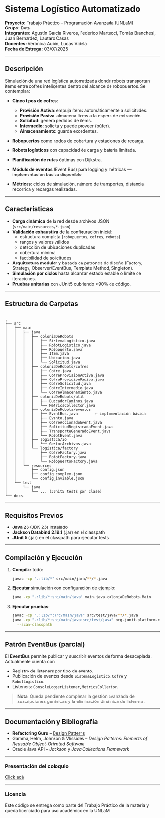 # Sistema Logístico Automatizado

**Proyecto:** Trabajo Práctico – Programación Avanzada (UNLaM)  
**Grupo:** Beta  
**Integrantes:** Agustín García Riveros, Federico Martucci, Tomás Branchesi, Juan Bernardez, Lautaro Casas  
**Docentes:** Verónica Aubin, Lucas Videla  
**Fecha de Entrega:** 03/07/2025  

---

## Descripción

Simulación de una red logística automatizada donde robots transportan ítems entre cofres inteligentes dentro del alcance de robopuertos. Se contemplan:

- **Cinco tipos de cofres**:  
  - **Provisión Activa**: empuja ítems automáticamente a solicitudes.  
  - **Provisión Pasiva**: almacena ítems a la espera de extracción.  
  - **Solicitud**: genera pedidos de ítems.  
  - **Intermedio**: solicita y puede proveer (búfer).  
  - **Almacenamiento**: guarda excedentes.  

- **Robopuertos** como nodos de cobertura y estaciones de recarga.  
- **Robots logísticos** con capacidad de carga y batería limitada.  
- **Planificación de rutas** óptimas con Dijkstra.  
- **Módulo de eventos** (Event Bus) para logging y métricas — implementación básica disponible.  
- **Métricas**: ciclos de simulación, número de transportes, distancia recorrida y recargas realizadas.

---

## Características

- **Carga dinámica** de la red desde archivos JSON (`src/main/resources/*.json`)  
- **Validación exhaustiva** de la configuración inicial:  
  - estructura completa (`robopuertos`, `cofres`, `robots`)  
  - rangos y valores válidos  
  - detección de ubicaciones duplicadas  
  - cobertura mínima  
  - factibilidad de solicitudes  
- **Arquitectura modular** y basada en patrones de diseño (Factory, Strategy, Observer/EventBus, Template Method, Singleton).  
- **Simulación por ciclos** hasta alcanzar estado estable o límite de iteraciones.  
- **Pruebas unitarias** con JUnit5 cubriendo >90% de código.  

---

## Estructura de Carpetas

```

.
├── src
│   ├── main
│   │   ├── java
│   │   │   ├── coloniaDeRobots
│   │   │   │   ├── SistemaLogistico.java
│   │   │   │   ├── RobotLogistico.java
│   │   │   │   ├── Robopuerto.java
│   │   │   │   ├── Item.java
│   │   │   │   ├── Ubicacion.java
│   │   │   │   └── Solicitud.java
│   │   │   ├── coloniaDeRobots/cofres
│   │   │   │   ├── Cofre.java
│   │   │   │   ├── CofreProvisionActiva.java
│   │   │   │   ├── CofreProvisionPasiva.java
│   │   │   │   ├── CofreSolicitud.java
│   │   │   │   ├── CofreIntermedio.java
│   │   │   │   └── CofreAlmacenamiento.java
│   │   │   ├── coloniaDeRobots/util
│   │   │   │   ├── BuscadorCaminos.java
│   │   │   │   └── MetricsCollector.java
│   │   │   ├── coloniaDeRobots/eventos
│   │   │   │   ├── EventBus.java        ← implementación básica
│   │   │   │   ├── Evento.java
│   │   │   │   ├── CofreAccionadoEvent.java
│   │   │   │   ├── SolicitudRegistradaEvent.java
│   │   │   │   ├── TransporteGeneradoEvent.java
│   │   │   │   └── RobotEvent.java
│   │   │   ├── logistica/io
│   │   │   │   └── GestorArchivos.java
│   │   │   └── logistica/factory
│   │   │       ├── CofreFactory.java
│   │   │       ├── RobotFactory.java
│   │   │       └── RobopuertoFactory.java
│   │   └── resources
│   │       ├── config.json
│   │       ├── config_complex.json
│   │       └── config_inviable.json
│   └── test
│       └── java
│           └── ... (JUnit5 tests por clase)
└── docs

````

---

## Requisitos Previos

- **Java 23** (JDK 23) instalado  
- **Jackson Databind 2.19.1** (.jar) en el classpath  
- **JUnit 5** (.jar) en el classpath para ejecutar tests  

---

## Compilación y Ejecución

1. **Compilar** todo:
   ```bash
   javac -cp ".:lib/*" src/main/java/**/*.java

2. **Ejecutar** simulación con configuración de ejemplo:

   ```bash
   java -cp ".:lib/*:src/main/java" main.java.coloniaDeRobots.Main
   ```

3. **Ejecutar pruebas**:

   ```bash
   javac -cp ".:lib/*:src/main/java" src/test/java/**/*.java
   java -cp ".:lib/*:src/main/java:src/test/java" org.junit.platform.console.ConsoleLauncher \
     --scan-classpath
   ```

---

## Patrón EventBus (parcial)

El **EventBus** permite publicar y suscribir eventos de forma desacoplada. Actualmente cuenta con:

* Registro de listeners por tipo de evento.
* Publicación de eventos desde `SistemaLogistico`, `Cofre` y `RobotLogistico`.
* Listeners: `ConsoleLoggerListener`, `MetricsCollector`.

> **Nota:** Queda pendiente completar la gestión avanzada de suscripciones genéricas y la eliminación dinámica de listeners.

---

## Documentación y Bibliografía

* **Refactoring Guru** – [Design Patterns](https://refactoring.guru/es/design-patterns)
* Gamma, Helm, Johnson & Vlissides – *Design Patterns: Elements of Reusable Object-Oriented Software*
* Oracle Java API – *Jackson* y *Java Collections Framework*

---

### Presentación del coloquio

[Click acá](https://www.canva.com/design/DAGr7dUbT74/0nXUnJgZOtG5OeTGlQ-epg/edit)

---
### Licencia

Este código se entrega como parte del Trabajo Práctico de la materia y queda licenciado para uso académico en la UNLaM.
